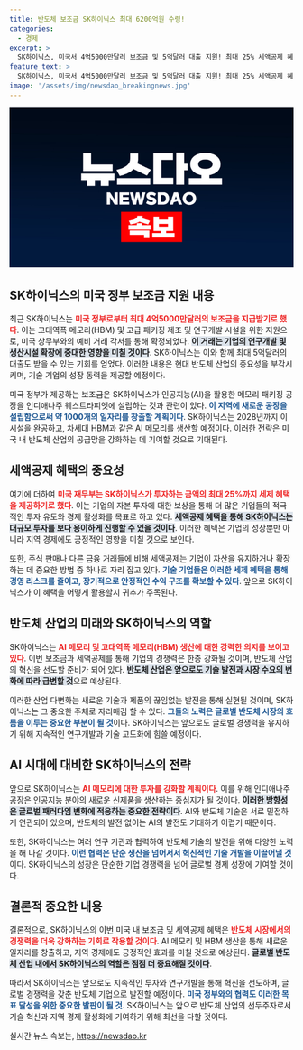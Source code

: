 ```yaml
---
title: 반도체 보조금 SK하이닉스 최대 6200억원 수령!
categories:
  - 경제
excerpt: >
  SK하이닉스, 미국서 4억5000만달러 보조금 및 5억달러 대출 지원! 최대 25% 세액공제 혜택까지 더해지며 AI 메모리 공장 설립 통해 1000개 일자리 창출 전망. 2028년 생산 시작!
feature_text: >
  SK하이닉스, 미국서 4억5000만달러 보조금 및 5억달러 대출 지원! 최대 25% 세액공제 혜택까지 더해지며 AI 메모리 공장 설립 통해 1000개 일자리 창출 전망. 2028년 생산 시작!
image: '/assets/img/newsdao_breakingnews.jpg'
---
```


<p><img src="/assets/img/newsdao_breakingnews.jpg" alt="firstkoreanews 속보" /></p>

<h2 data-ke-size="size26">SK하이닉스의 미국 정부 보조금 지원 내용</h2>

<p data-ke-size="size16">최근 SK하이닉스는 <b><span style="color: #ee2323;">미국 정부로부터 최대 4억5000만달러의 보조금을 지급받기로 했다</span></b>. 이는 고대역폭 메모리(HBM) 및 고급 패키징 제조 및 연구개발 시설을 위한 지원으로, 미국 상무부와의 예비 거래 각서를 통해 확정되었다. <b><span style="background-color: #21538527;">이 거래는 기업의 연구개발 및 생산시설 확장에 중대한 영향을 미칠 것이다</span></b>. SK하이닉스는 이와 함께 최대 5억달러의 대출도 받을 수 있는 기회를 얻었다. 이러한 내용은 현대 반도체 산업의 중요성을 부각시키며, 기술 기업의 성장 동력을 제공할 예정이다.</p>

<p data-ke-size="size16">미국 정부가 제공하는 보조금은 SK하이닉스가 인공지능(AI)을 활용한 메모리 패키징 공장을 인디애나주 웨스트라피엣에 설립하는 것과 관련이 있다. <b><span style="color: #1a5490;">이 지역에 새로운 공장을 설립함으로써 약 1000개의 일자리를 창출할 계획이다</span></b>. SK하이닉스는 2028년까지 이 시설을 완공하고, 차세대 HBM과 같은 AI 메모리를 생산할 예정이다. 이러한 전략은 미국 내 반도체 산업의 공급망을 강화하는 데 기여할 것으로 기대된다.</p>

<h2 data-ke-size="size26">세액공제 혜택의 중요성</h2>

<p data-ke-size="size16">여기에 더하여 <b><span style="color: #ee2323;">미국 재무부는 SK하이닉스가 투자하는 금액의 최대 25%까지 세제 혜택을 제공하기로 했다</span></b>. 이는 기업의 자본 투자에 대한 보상을 통해 더 많은 기업들의 적극적인 투자 유도와 경제 활성화를 목표로 하고 있다. <b><span style="background-color: #21538527;">세액공제 혜택을 통해 SK하이닉스는 대규모 투자를 보다 용이하게 진행할 수 있을 것이다</span></b>. 이러한 혜택은 기업의 성장뿐만 아니라 지역 경제에도 긍정적인 영향을 미칠 것으로 보인다.</p>

<p data-ke-size="size16">또한, 주식 판매나 다른 금융 거래들에 비해 세액공제는 기업이 자산을 유지하거나 확장하는 데 중요한 방법 중 하나로 자리 잡고 있다. <b><span style="color: #1a5490;">기술 기업들은 이러한 세제 혜택을 통해 경영 리스크를 줄이고, 장기적으로 안정적인 수익 구조를 확보할 수 있다</span></b>. 앞으로 SK하이닉스가 이 혜택을 어떻게 활용할지 귀추가 주목된다.</p>

<h2 data-ke-size="size26">반도체 산업의 미래와 SK하이닉스의 역할</h2>

<p data-ke-size="size16">SK하이닉스는 <b><span style="color: #ee2323;">AI 메모리 및 고대역폭 메모리(HBM) 생산에 대한 강력한 의지를 보이고 있다</span></b>. 이번 보조금과 세액공제를 통해 기업의 경쟁력은 한층 강화될 것이며, 반도체 산업의 혁신을 선도할 준비가 되어 있다. <b><span style="background-color: #21538527;">반도체 산업은 앞으로도 기술 발전과 시장 수요의 변화에 따라 급변할 것</span></b>으로 예상된다.</p>

<p data-ke-size="size16">이러한 산업 다변화는 새로운 기술과 제품의 끊임없는 발전을 통해 실현될 것이며, SK하이닉스는 그 중요한 주체로 자리매김 할 수 있다. <b><span style="color: #1a5490;">그들의 노력은 글로벌 반도체 시장의 흐름을 이루는 중요한 부분이 될 것</span></b>이다. SK하이닉스는 앞으로도 글로벌 경쟁력을 유지하기 위해 지속적인 연구개발과 기술 고도화에 힘쓸 예정이다.</p>

<h2 data-ke-size="size26">AI 시대에 대비한 SK하이닉스의 전략</h2>

<p data-ke-size="size16">앞으로 SK하이닉스는 <b><span style="color: #ee2323;">AI 메모리에 대한 투자를 강화할 계획이다</span></b>. 이를 위해 인디애나주 공장은 인공지능 분야의 새로운 신제품을 생산하는 중심지가 될 것이다. <b><span style="background-color: #21538527;">이러한 방향성은 글로벌 패러다임 변화에 적응하는 중요한 전략이다</span></b>. AI와 반도체 기술은 서로 밀접하게 연관되어 있으며, 반도체의 발전 없이는 AI의 발전도 기대하기 어렵기 때문이다.</p>

<p data-ke-size="size16">또한, SK하이닉스는 여러 연구 기관과 협력하여 반도체 기술의 발전을 위해 다양한 노력을 해 나갈 것이다. <b><span style="color: #1a5490;">이런 협력은 단순 생산을 넘어서서 혁신적인 기술 개발을 이끌어낼 것</span></b>이다. SK하이닉스의 성장은 단순한 기업 경쟁력을 넘어 글로벌 경제 성장에 기여할 것이다.</p>

<h2 data-ke-size="size26">결론적 중요한 내용</h2>

<p data-ke-size="size16">결론적으로, SK하이닉스의 이번 미국 내 보조금 및 세액공제 혜택은 <b><span style="color: #ee2323;">반도체 시장에서의 경쟁력을 더욱 강화하는 기회로 작용할 것이다</span></b>. AI 메모리 및 HBM 생산을 통해 새로운 일자리를 창출하고, 지역 경제에도 긍정적인 효과를 미칠 것으로 예상된다. <b><span style="background-color: #21538527;">글로벌 반도체 산업 내에서 SK하이닉스의 역할은 점점 더 중요해질 것이다</span></b>.</p>

<p data-ke-size="size16">따라서 SK하이닉스는 앞으로도 지속적인 투자와 연구개발을 통해 혁신을 선도하며, 글로벌 경쟁력을 갖춘 반도체 기업으로 발전할 예정이다. <b><span style="color: #1a5490;">미국 정부와의 협력도 이러한 목표 달성을 위한 중요한 발판이 될 것</span></b>. SK하이닉스는 앞으로 반도체 산업의 선두주자로서 기술 혁신과 지역 경제 활성화에 기여하기 위해 최선을 다할 것이다.</p>
실시간 뉴스 속보는, <a href="https://newsdao.kr" rel="dofollow">https://newsdao.kr</a>


